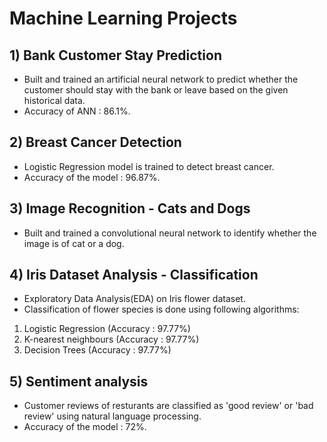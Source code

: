 # Machine Learning Projects
## 1) Bank Customer Stay Prediction
- Built and trained an artificial neural network to predict whether the customer should stay with the bank or leave based on the given historical data.
- Accuracy of ANN : 86.1%.
## 2) Breast Cancer Detection
- Logistic Regression model is trained to detect breast cancer.
- Accuracy of the model : 96.87%.
## 3) Image Recognition - Cats and Dogs
- Built and trained a convolutional neural network to identify whether the image is of cat or a dog. 
## 4) Iris Dataset Analysis - Classification
- Exploratory Data Analysis(EDA) on Iris flower dataset.
- Classification of flower species is done using following algorithms:
1. Logistic Regression (Accuracy : 97.77%)
2. K-nearest neighbours (Accuracy : 97.77%)
3. Decision Trees (Accuracy : 97.77%)
## 5) Sentiment analysis
- Customer reviews of resturants are classified as 'good review' or 'bad review' using natural language processing.
- Accuracy of the model : 72%.
